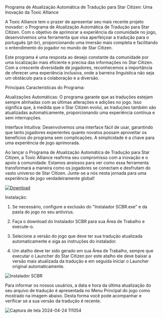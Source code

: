 Programa de Atualização Automática de Tradução para Star Citizen: Uma Inovação da Toxic Alliance

A Toxic Alliance tem o prazer de apresentar seu mais recente projeto inovador: o Programa de Atualização Automática de Tradução para Star Citizen. Com o objetivo de aprimorar a experiência da comunidade no jogo, desenvolvemos uma ferramenta que visa aperfeiçoar a tradução para o português (pt-br), proporcionando uma imersão mais completa e facilitando o entendimento do jogador no mundo de Star Citizen.

Este programa é uma resposta ao desejo constante da comunidade por uma localização mais eficiente e precisa das informações no Star Citizen. Com a crescente diversidade de jogadores, reconhecemos a importância de oferecer uma experiência inclusiva, onde a barreira linguística não seja um obstáculo para a colaboração e a diversão.

Principais Características do Programa:

Atualizações Automáticas: O programa garante que as traduções estejam sempre alinhadas com as últimas alterações e adições no jogo. Isso significa que, à medida que o Star Citizen evolui, as traduções também são atualizadas automaticamente, proporcionando uma experiência contínua e sem interrupções.

Interface Intuitiva: Desenvolvemos uma interface fácil de usar, garantindo que tanto jogadores experientes quanto novatos possam aproveitar os benefícios do programa sem complicações. A simplicidade é a chave para uma experiência de jogo aprimorada.

Ao lançar o Programa de Atualização Automática de Tradução para Star Citizen, a Toxic Alliance reafirma seu compromisso com a inovação e o apoio à comunidade. Estamos ansiosos para ver como essa ferramenta transformará a maneira como os jogadores se conectam e desfrutam do vasto universo de Star Citizen. Junte-se a nós nesta jornada para uma experiência de jogo verdadeiramente global!

[![Download](https://img.shields.io/badge/Download-StarCitizenBR%203.0-brightgreen)](https://github.com/rwxlff/StarCitizenBR/raw/main/InstaladorSCBR.exe)

Instalação:

1. Se necessário, configure a exclusão do "Instalador SCBR.exe" e da pasta do jogo no seu antivirus.

2. Faça o download do Instalador SCBR para sua Área de Trabalho e execute-o.

3. Selecione a versão do jogo que deve ter sua tradução atualizada automaticamente e siga as instruções do instalador.

4. Um atalho deve ter sido gerado em sua Área de Trabalho, sempre que executar o Launcher do Star Citizen por este atalho ele deve baixar a versão mais atualizada da tradução e em seguida iniciar o Launcher original automaticamente.

![Instalador SCBR](https://github.com/rwxlff/StarCitizenBR/assets/10576227/4d3b9256-f493-4335-a146-81e66bf96334)

Para informar os nossos usuários, a data e hora da última atualização do seu arquivo de tradução é apresentada no Menu Principal do jogo como mostrado na imagem abaixo. Desta forma você pode acompanhar e verificar se a sua versão da tradução é recente.

![Captura de tela 2024-04-24 111054](https://github.com/rwxlff/StarCitizenBR/assets/10576227/58e91aef-e5b3-481a-9bbf-312a0b961c88)
